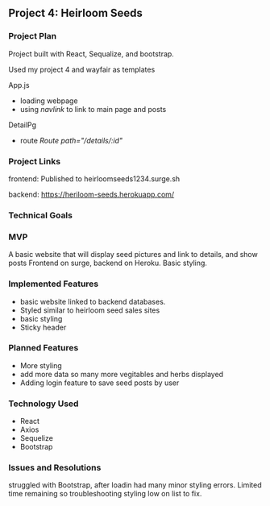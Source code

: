 ## Project 4: Heirloom Seeds

### Project Plan

Project built with React, Sequalize, and bootstrap.

Used my project 4 and wayfair as templates

App.js
* loading webpage
* using *navlink* to link to main page and posts

DetailPg
* route *Route path="/details/:id"*


### Project Links
frontend:
Published to heirloomseeds1234.surge.sh

backend:
https://heriloom-seeds.herokuapp.com/

### Technical Goals

### MVP
A basic website that will display seed pictures and link to details, and show posts  Frontend on surge, backend on Heroku.  Basic styling.

### Implemented Features
* basic website linked to backend databases.
* Styled similar to heirloom seed sales sites
* basic styling 
* Sticky header

### Planned Features
* More styling
* add more data so many more vegitables and herbs displayed
* Adding login feature to save seed posts by user

### Technology Used
* React
* Axios
* Sequelize
* Bootstrap

### Issues and Resolutions

struggled with Bootstrap, after loadin had many minor styling errors.  Limited time remaining so troubleshooting styling low on list to fix.


